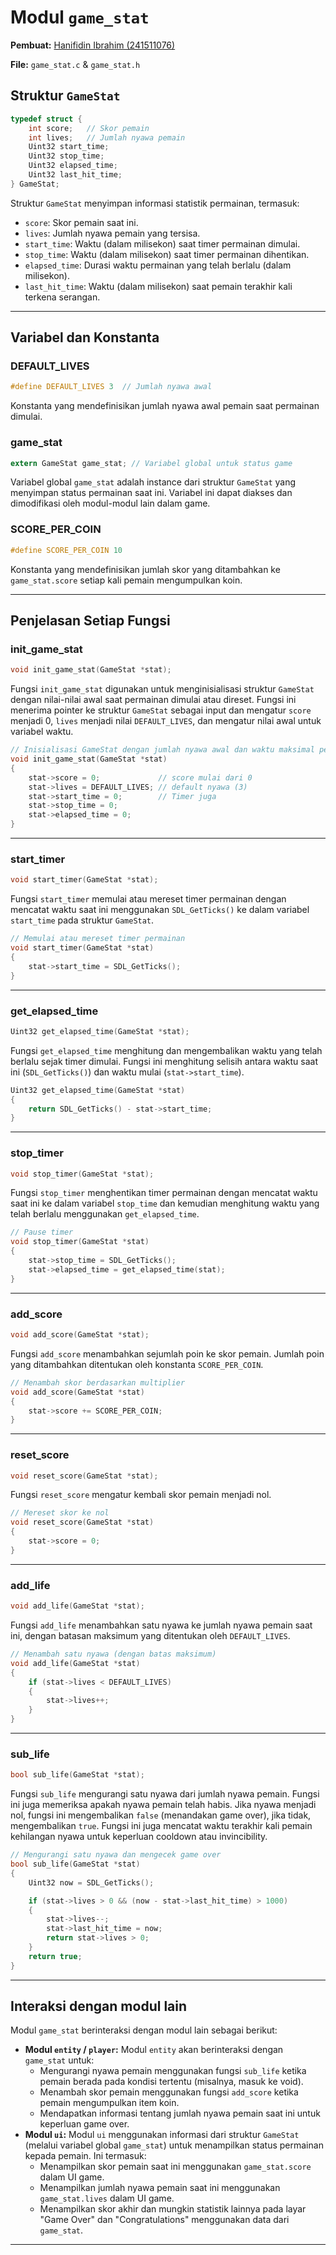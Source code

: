 # Modul `game_stat`

**Pembuat:** [Hanifidin Ibrahim (241511076)](https://github.com/Hanif13579)

**File:** `game_stat.c` & `game_stat.h`

## Struktur `GameStat`

```c title="game_stat.h"
typedef struct {
    int score;   // Skor pemain
    int lives;   // Jumlah nyawa pemain
    Uint32 start_time;
    Uint32 stop_time;
    Uint32 elapsed_time;
    Uint32 last_hit_time;
} GameStat;
```

Struktur `GameStat` menyimpan informasi statistik permainan, termasuk:

* `score`: Skor pemain saat ini.
* `lives`: Jumlah nyawa pemain yang tersisa.
* `start_time`: Waktu (dalam milisekon) saat timer permainan dimulai.
* `stop_time`: Waktu (dalam milisekon) saat timer permainan dihentikan.
* `elapsed_time`: Durasi waktu permainan yang telah berlalu (dalam milisekon).
* `last_hit_time`: Waktu (dalam milisekon) saat pemain terakhir kali terkena serangan.

---

## Variabel dan Konstanta

### **DEFAULT_LIVES**

```c
#define DEFAULT_LIVES 3  // Jumlah nyawa awal
```

Konstanta yang mendefinisikan jumlah nyawa awal pemain saat permainan dimulai.

### **game_stat**

```c
extern GameStat game_stat; // Variabel global untuk status game
```

Variabel global `game_stat` adalah instance dari struktur `GameStat` yang menyimpan status permainan saat ini. Variabel ini dapat diakses dan dimodifikasi oleh modul-modul lain dalam game.

### **SCORE_PER_COIN**

```c
#define SCORE_PER_COIN 10
```

Konstanta yang mendefinisikan jumlah skor yang ditambahkan ke `game_stat.score` setiap kali pemain mengumpulkan koin.

---

## Penjelasan Setiap Fungsi

### **init_game_stat**

```c title="game_stat.h"
void init_game_stat(GameStat *stat);
```

Fungsi `init_game_stat` digunakan untuk menginisialisasi struktur `GameStat` dengan nilai-nilai awal saat permainan dimulai atau direset. Fungsi ini menerima pointer ke struktur `GameStat` sebagai input dan mengatur `score` menjadi 0, `lives` menjadi nilai `DEFAULT_LIVES`, dan mengatur nilai awal untuk variabel waktu.

```c title="game_stat.c"
// Inisialisasi GameStat dengan jumlah nyawa awal dan waktu maksimal per level
void init_game_stat(GameStat *stat)
{
    stat->score = 0;             // score mulai dari 0
    stat->lives = DEFAULT_LIVES; // default nyawa (3)
    stat->start_time = 0;        // Timer juga
    stat->stop_time = 0;
    stat->elapsed_time = 0;
}
```

---

### **start_timer**

```c title="game_stat.h"
void start_timer(GameStat *stat);
```

Fungsi `start_timer` memulai atau mereset timer permainan dengan mencatat waktu saat ini menggunakan `SDL_GetTicks()` ke dalam variabel `start_time` pada struktur `GameStat`.

```c title="game_stat.c"
// Memulai atau mereset timer permainan
void start_timer(GameStat *stat)
{
    stat->start_time = SDL_GetTicks();
}
```

---

### **get_elapsed_time**

```c title="game_stat.h"
Uint32 get_elapsed_time(GameStat *stat);
```

Fungsi `get_elapsed_time` menghitung dan mengembalikan waktu yang telah berlalu sejak timer dimulai. Fungsi ini menghitung selisih antara waktu saat ini (`SDL_GetTicks()`) dan waktu mulai (`stat->start_time`).

```c title="game_stat.c"
Uint32 get_elapsed_time(GameStat *stat)
{
    return SDL_GetTicks() - stat->start_time;
}
```

---

### **stop_timer**

```c title="game_stat.h"
void stop_timer(GameStat *stat);
```

Fungsi `stop_timer` menghentikan timer permainan dengan mencatat waktu saat ini ke dalam variabel `stop_time` dan kemudian menghitung waktu yang telah berlalu menggunakan `get_elapsed_time`.

```c title="game_stat.c"
// Pause timer
void stop_timer(GameStat *stat)
{
    stat->stop_time = SDL_GetTicks();
    stat->elapsed_time = get_elapsed_time(stat);
}
```

---

### **add_score**

```c title="game_stat.h"
void add_score(GameStat *stat);
```

Fungsi `add_score` menambahkan sejumlah poin ke skor pemain. Jumlah poin yang ditambahkan ditentukan oleh konstanta `SCORE_PER_COIN`.

```c title="game_stat.c"
// Menambah skor berdasarkan multiplier
void add_score(GameStat *stat)
{
    stat->score += SCORE_PER_COIN;
}
```

---

### **reset_score**

```c title="game_stat.h"
void reset_score(GameStat *stat);
```

Fungsi `reset_score` mengatur kembali skor pemain menjadi nol.

```c title="game_stat.c"
// Mereset skor ke nol
void reset_score(GameStat *stat)
{
    stat->score = 0;
}
```

---

### **add_life**

```c title="game_stat.h"
void add_life(GameStat *stat);
```

Fungsi `add_life` menambahkan satu nyawa ke jumlah nyawa pemain saat ini, dengan batasan maksimum yang ditentukan oleh `DEFAULT_LIVES`.

```c title="game_stat.c"
// Menambah satu nyawa (dengan batas maksimum)
void add_life(GameStat *stat)
{
    if (stat->lives < DEFAULT_LIVES)
    {
        stat->lives++;
    }
}
```

---

### **sub_life**

```c title="game_stat.h"
bool sub_life(GameStat *stat);
```

Fungsi `sub_life` mengurangi satu nyawa dari jumlah nyawa pemain. Fungsi ini juga memeriksa apakah nyawa pemain telah habis. Jika nyawa menjadi nol, fungsi ini mengembalikan `false` (menandakan game over), jika tidak, mengembalikan `true`. Fungsi ini juga mencatat waktu terakhir kali pemain kehilangan nyawa untuk keperluan cooldown atau invincibility.

```c title="game_stat.c"
// Mengurangi satu nyawa dan mengecek game over
bool sub_life(GameStat *stat)
{
    Uint32 now = SDL_GetTicks();

    if (stat->lives > 0 && (now - stat->last_hit_time) > 1000)
    {
        stat->lives--;
        stat->last_hit_time = now;
        return stat->lives > 0;
    }
    return true;
}
```

---

## Interaksi dengan modul lain

Modul `game_stat` berinteraksi dengan modul lain sebagai berikut:

* **Modul `entity` / `player`:** Modul `entity` akan berinteraksi dengan `game_stat` untuk:
    * Mengurangi nyawa pemain menggunakan fungsi `sub_life` ketika pemain berada pada kondisi tertentu (misalnya, masuk ke void).
    * Menambah skor pemain menggunakan fungsi `add_score` ketika pemain mengumpulkan item koin.
    * Mendapatkan informasi tentang jumlah nyawa pemain saat ini untuk keperluan game over.
* **Modul `ui`:** Modul `ui` menggunakan informasi dari struktur `GameStat` (melalui variabel global `game_stat`) untuk menampilkan status permainan kepada pemain. Ini termasuk:
    * Menampilkan skor pemain saat ini menggunakan `game_stat.score` dalam UI game.
    * Menampilkan jumlah nyawa pemain saat ini menggunakan `game_stat.lives` dalam UI game.
    * Menampilkan skor akhir dan mungkin statistik lainnya pada layar "Game Over" dan "Congratulations" menggunakan data dari `game_stat`.

---
